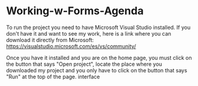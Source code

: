 # Working-w-Forms-Agenda

To run the project you need to have Microsoft Visual Studio installed. If you don't have it and want to see my work, here is a link where you can download it directly from Microsoft: https://visualstudio.microsoft.com/es/vs/community/

Once you have it installed and you are on the home page, you must click on the button that says "Open project", locate the place where you downloaded my project and you only have to click on the button that says "Run" at the top of the page. interface
